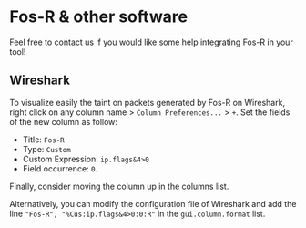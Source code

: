 # Fos-R & other software

Feel free to contact us if you would like some help integrating Fos-R in your tool!

## Wireshark

To visualize easily the taint on packets generated by Fos-R on Wireshark, right click on any column name > `Column Preferences...` > `+`. Set the fields of the new column as follow:

- Title: `Fos-R`
- Type: `Custom`
- Custom Expression: `ip.flags&4>0`
- Field occurrence: `0`.

Finally, consider moving the column up in the columns list.

Alternatively, you can modify the configuration file of Wireshark and add the line `"Fos-R", "%Cus:ip.flags&4>0:0:R"` in the `gui.column.format` list.
